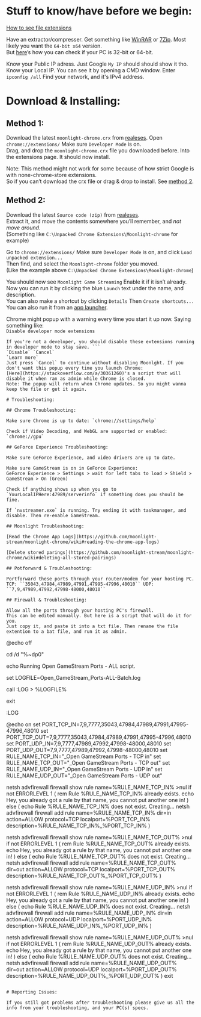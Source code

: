 # Stuff to know/have before we begin:

[How to see file extensions](https://www.howtohaven.com/system/show-file-extensions-in-windows-explorer.shtml)   

Have an extractor/compresser. Get something like [WinRAR](http://www.rarlab.com/download.htm) or [7Zip](http://www.7-zip.org/download.html). Most likely you want the `64-bit x64` version.   
But [here](https://support.microsoft.com/en-us/help/827218/how-to-determine-whether-a-computer-is-running-a-32-bit-version-or-64)’s how you can check if your  PC is 32-bit or 64-bit.   

Know your Public IP adress. Just Google `My IP` should should show it tho.   
Know your Local IP. You can see it by opening a CMD window. Enter `ipconfig /all` Find your network, and it's IPv4 address.   

# Download & Installing:

## Method 1:

Download the latest `moonlight-chrome.crx` from [realeses](https://github.com/moonlight-stream/moonlight-chrome/releases). Open `chrome://extensions/` Make sure `Developer Mode` is on.   
Drag, and drop the `moonlight-chrome.crx` file you downloaded before. Into the extensions page. It should now install.   

Note: This method might not work for some because of how strict Google is with none-chrome-store extensions.   
So if you can’t download the crx file or drag & drop to install. See [method 2](https://github.com/jacobmix/moonlight-chrome/blob/master/documentation.md#method-2).   

## Method 2:

Download the latest `Source code (zip)` from [realeses](https://github.com/moonlight-stream/moonlight-chrome/releases).   
Extract it, and move the contents somewhere you’ll remember, and _not move around_.   
(Something like `C:\Unpacked Chrome Extensions\Moonlight-chrome` for example)   

Go to `chrome://extensions/` Make sure `Developer Mode` is on, and click `Load unpacked extension...`   
Then find, and select the `Moonlight-chrome` folder you moved.   
(Like the example above `C:\Unpacked Chrome Extensions\Moonlight-chrome`)   

You should now see `Moonlight Game Streaming` Enable it if it isn’t already.   
Now you can run it by clicking the blue `Launch` text under the name, and description.   
You can also make a shortcut by clicking `Details` Then `Create shortcuts...` You can also run it from an [app launcher](https://chrome.google.com/webstore/detail/apps-launcher/ijmgkhchjindcjamnckoiahagecjnkdc).   

Chrome might popup with a warning every time you start it up now. Saying something like:   
`Disable developer mode extensions`   
```Extentions running in a developer mode can harm your computer.
If you're not a developer, you should disable these extensions running in developer mode to stay save. ```
`Disable` `Cancel`   
`Learn more`   
Just press `Cancel` to continue without disabling Moonlght. If you don't want this popup every time you launch Chrome:   
[Here](https://stackoverflow.com/a/30361260)'s a script that will disable it when ran as admin while Chrome is closed.   
Note: The popup will return when Chrome updates. So you might wanna keep the file or get it again.   

# Troubleshooting:

## Chrome Troubleshooting:

Make sure Chrome is up to date: `chrome://settings/help`   

Check if Video Decoding, and WebGL are supported or enabled: `chrome://gpu`   

## GeForce Experience Troubleshooting:

Make sure GeForce Experience, and video drivers are up to date.   

Make sure GameStream is on in GeForce Experience:   
GeForce Experience > Settings > wait for left tabs to load > Shield > GameStream > On (Green)  

Check if anything shows up when you go to `YourLocalIPHere:47989/serverinfo` if something does you should be fine.   

If `nvstreamer.exe` is running. Try ending it with taskmanager, and disable. Then re-enable GameStream.   

## Moonlight Troubleshooting:

[Read the Chrome App Logs](https://github.com/moonlight-stream/moonlight-chrome/wiki#reading-the-chrome-app-logs)   

[Delete stored parings](https://github.com/moonlight-stream/moonlight-chrome/wiki#deleting-all-stored-pairings)   

## Potforward & Troubleshooting:

Portforward these ports through your router/modem for your hosting PC.   
TCP: ``35043,47984,47989,47991,47995-47996,48010`` UDP: ``7,9,47989,47992,47998-48000,48010``   

## Firewall & Troubleshooting:

Allow all the ports through your hosting PC's firewall.   
This can be edited manually. But here is a script that will do it for you.   
Just copy it, and paste it into a txt file. Then rename the file extention to a bat file, and run it as admin.   

```
@echo off

cd /d "%~dp0"

echo Running Open GameStream Ports - ALL script.

set LOGFILE=Open_GameStream_Ports-ALL-Batch.log

call :LOG > %LOGFILE%

exit

:LOG

@echo on
set PORT_TCP_IN=7,9,7777,35043,47984,47989,47991,47995-47996,48010
set PORT_TCP_OUT=7,9,7777,35043,47984,47989,47991,47995-47996,48010
set PORT_UDP_IN=7,9,7777,47989,47992,47998-48000,48010
set PORT_UDP_OUT=7,9,7777,47989,47992,47998-48000,48010
set RULE_NAME_TCP_IN="_Open GameStream Ports - TCP in"
set RULE_NAME_TCP_OUT="_Open GameStream Ports - TCP out"
set RULE_NAME_UDP_IN="_Open GameStream Ports - UDP in"
set RULE_NAME_UDP_OUT="_Open GameStream Ports - UDP out"

netsh advfirewall firewall show rule name=%RULE_NAME_TCP_IN% >nul
if not ERRORLEVEL 1 (
    rem Rule %RULE_NAME_TCP_IN% already exists.
    echo Hey, you already got a rule by that name, you cannot put another one in!
) else (
    echo Rule %RULE_NAME_TCP_IN% does not exist. Creating...
    netsh advfirewall firewall add rule name=%RULE_NAME_TCP_IN% dir=in action=ALLOW protocol=TCP localport=%PORT_TCP_IN% description=%RULE_NAME_TCP_IN%_%PORT_TCP_IN%
)

netsh advfirewall firewall show rule name=%RULE_NAME_TCP_OUT% >nul
if not ERRORLEVEL 1 (
    rem Rule %RULE_NAME_TCP_OUT% already exists.
    echo Hey, you already got a rule by that name, you cannot put another one in!
) else (
    echo Rule %RULE_NAME_TCP_OUT% does not exist. Creating...
    netsh advfirewall firewall add rule name=%RULE_NAME_TCP_OUT% dir=out action=ALLOW protocol=TCP localport=%PORT_TCP_OUT% description=%RULE_NAME_TCP_OUT%_%PORT_TCP_OUT%
)

netsh advfirewall firewall show rule name=%RULE_NAME_UDP_IN% >nul
if not ERRORLEVEL 1 (
    rem Rule %RULE_NAME_UDP_IN% already exists.
    echo Hey, you already got a rule by that name, you cannot put another one in!
) else (
    echo Rule %RULE_NAME_UDP_IN% does not exist. Creating...
    netsh advfirewall firewall add rule name=%RULE_NAME_UDP_IN% dir=in action=ALLOW protocol=UDP localport=%PORT_UDP_IN% description=%RULE_NAME_UDP_IN%_%PORT_UDP_IN%
)

netsh advfirewall firewall show rule name=%RULE_NAME_UDP_OUT% >nul
if not ERRORLEVEL 1 (
    rem Rule %RULE_NAME_UDP_OUT% already exists.
    echo Hey, you already got a rule by that name, you cannot put another one in!
) else (
    echo Rule %RULE_NAME_UDP_OUT% does not exist. Creating...
    netsh advfirewall firewall add rule name=%RULE_NAME_UDP_OUT% dir=out action=ALLOW protocol=UDP localport=%PORT_UDP_OUT% description=%RULE_NAME_UDP_OUT%_%PORT_UDP_OUT%
)
exit
```

# Reporting Issues:

If you still got problems after troubleshooting please give us all the info from your troubleshooting, and your PC(s) specs.   
